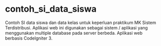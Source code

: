 # contoh_si_data_siswa
Contoh SI data siswa dan data kelas untuk keperluan praktikum MK Sistem Terdistribusi. Aplikasi web ini digunakan sebagai sistem / aplikasi yang menggunakan multiple database pada server berbeda. Aplikasi web berbasis CodeIgniter 3.
